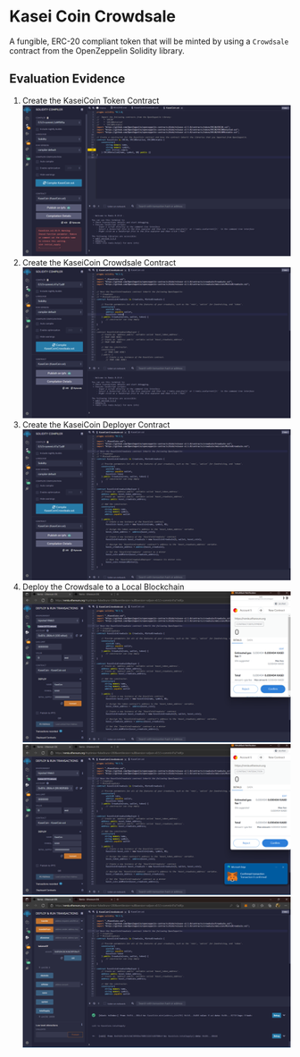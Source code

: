 # Kasei Coin Crowdsale

A fungible, ERC-20 compliant token that will be minted by using a `Crowdsale` contract from the OpenZeppelin Solidity library.

## Evaluation Evidence
1. Create the KaseiCoin Token Contract
![Step 1](./images/screenshot1.png)
2. Create the KaseiCoin Crowdsale Contract
![Step 2](./images/screenshot2.png)
3. Create the KaseiCoin Deployer Contract
![Step 3](./images/screenshot3.png)
4. Deploy the Crowdsale to a Local Blockchain
![Step 4a](./images/deploy1.png)
![Step 4b](./images/deploy2.png)
![Step 4c](./images/deploy3.png)

